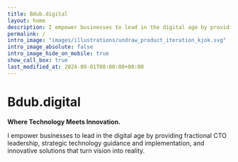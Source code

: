 ```yaml
---
title: Bdub.digital
layout: home
description: I empower businesses to lead in the digital age by providing fractional CTO leadership, strategic technology guidance and implementation, and innovative solutions that turn vision into reality.
permalink: /
intro_image: "images/illustrations/undraw_product_iteration_kjok.svg"
intro_image_absolute: false
intro_image_hide_on_mobile: true
show_call_box: true
last_modified_at: 2024-09-01T08:00:00+00:00
---
```


# Bdub.digital

**Where Technology Meets Innovation.**

I empower businesses to lead in the digital age by providing fractional CTO leadership, strategic technology guidance and implementation, and innovative solutions that turn vision into reality.

